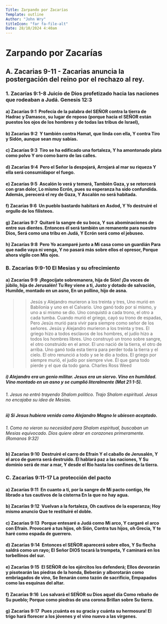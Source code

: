 ```yaml
---
Title: Zarpando por Zacarías
Template: outline
Author: "John Wry"
titleIcon: "far fa-file-alt"
Date: 28/10/2024 4:40am
---
```




# Zarpando por Zacarías 

## A. Zacarias 9-11 - Zacarias anuncia la postergación del reino por el rechazo al rey. 

### 1. Zacarías 9:1-8 Juicio de Dios profetizado hacia las naciones que rodeaban a Judá. Genesis 12:3

#### a) Zacarías 9:1  Profecía de la palabra del SEÑOR contra la tierra de Hadrac y Damasco, su lugar de reposo (porque hacia el SEÑOR están puestos los ojos de los hombres y de todas las tribus de Israel),

#### b) Zacarías 9:2  Y también contra Hamat, que linda con ella, Y contra Tiro y Sidón, aunque sean muy sabias.

#### c) Zacarías 9:3  Tiro se ha edificado una fortaleza, Y ha amontonado plata como polvo Y oro como barro de las calles.

#### d) Zacarías 9:4  Pero el Señor la despojará, Arrojará al mar su riqueza Y ella será consumidapor el fuego.

#### e) Zacarías 9:5  Ascalón lo verá y temerá, También Gaza, y se retorcerá con gran dolor, Lo mismo Ecrón, pues su esperanza ha sido confundida. Además, perecerá el rey de Gaza, Y Ascalón no será habitada.

#### f) Zacarías 9:6  Un pueblo bastardo habitará en Asdod, Y Yo destruiré el orgullo de los filisteos.

#### g) Zacarías 9:7  Quitaré la sangre de su boca, Y sus abominaciones de entre sus dientes. Entonces él será también un remanente para nuestro Dios, Será como una tribu en Judá, Y Ecrón será como el jebuseo.

#### h) Zacarías 9:8  Pero Yo acamparé junto a Mi casa como un guardián Para que nadie vaya ni venga, Y no pasará más sobre ellos el opresor, Porque ahora vigilo con Mis ojos.

### B. Zacarias 9:9-10 El Mesias y su ofrecimiento

#### a) Zacarías 9:9  ¡Regocíjate sobremanera, hija de Sión! ¡Da voces de júbilo, hija de Jerusalén! Tu Rey viene a ti, Justo y dotado de salvación, Humilde, montado en un asno, En un pollino, hijo de asna.

> >Jesús y Alejandro murieron a los treinta y tres,
>> Uno murió en Babilonia y uno en el Calvario.
>> Uno ganó todo por sí mismo, y uno a si mismo se dio.
>> Uno conquistó a cada trono, el otro a cada tumba.
>> Cuando murió el griego, cayó su trono de espadas,
>> Pero Jesús murió para vivir para siempre como señor de los señores.
>> Jesús y Alejandro murieron a los treinta y tres.
>> El griego hizo a todos esclavos de los hombres, el judío hizo a todos los hombres libres.
>> Uno construyó un trono sobre sangre, el otro construido en el amor.
>> El uno nació de la tierra, el otro de arriba.
>> Uno ganó toda esta tierra para perder toda la tierra y el cielo.
>> El otro renunció a todo y se le dio a todos.
>> El griego por siempre murió, el judío por siempre vive.
>> Él que gana todo pierde y el que da todo gana.
>> Charles Ross Weed

##### i) Alejandro era un genio militar. Jesus era un siervo. Vino en humildad. Vino montado en un asno y se cumplió literalmente (Mat 21:1-5).

###### 1. Jesus no entró trayendo Shalom politico. Trajo Shalom espiritual. Jesus no encajaba su idea de Mesías. 

##### ii) Si Jesus hubiera venido como Alejandro Magno le ubiesen aceptado. 

###### 1. Como no vieron su necesidad para Shalom espiritual, buscaban un Mesias equivocado. Dios quiere obrar en corazones primeramente. (Romanos 9:32)

#### b) Zacarías 9:10  Destruiré el carro de Efraín Y el caballo de Jerusalén, Y el arco de guerra será destruido. Él hablará paz a las naciones, Y Su dominio será de mar a mar, Y desde el Río hasta los confines de la tierra.

### C. Zacarias 9:11-17 La protección del pacto

#### a) Zacarías 9:11  En cuanto a ti, por la sangre de Mi pacto contigo, He librado a tus cautivos de la cisterna En la que no hay agua.

#### b) Zacarías 9:12  Vuelvan a la fortaleza, Oh cautivos de la esperanza; Hoy mismo anuncio Que te restituiré el doble.

#### c) Zacarías 9:13  Porque entesaré a Judá como Mi arco, Y cargaré el arco con Efraín. Provocaré a tus hijos, oh Sión, Contra tus hijos, oh Grecia, Y te haré como espada de guerrero.

#### d) Zacarías 9:14  Entonces el SEÑOR aparecerá sobre ellos, Y Su flecha saldrá como un rayo; El Señor DIOS tocará la trompeta, Y caminará en los torbellinos del sur.

#### e) Zacarías 9:15  El SEÑOR de los ejércitos los defenderá; Ellos devorarán y pisotearán las piedras de la honda, Beberán y alborotarán como embriagados de vino, Se llenarán como tazón de sacrificio, Empapados como las esquinas del altar.

#### f) Zacarías 9:16  Los salvará el SEÑOR su Dios aquel día Como rebaño de Su pueblo; Porque como piedras de una corona Brillan sobre Su tierra.

#### g) Zacarías 9:17  Pues ¡cuánta es su gracia y cuánta su hermosura! El trigo hará florecer a los jóvenes y el vino nuevo a las vírgenes.
